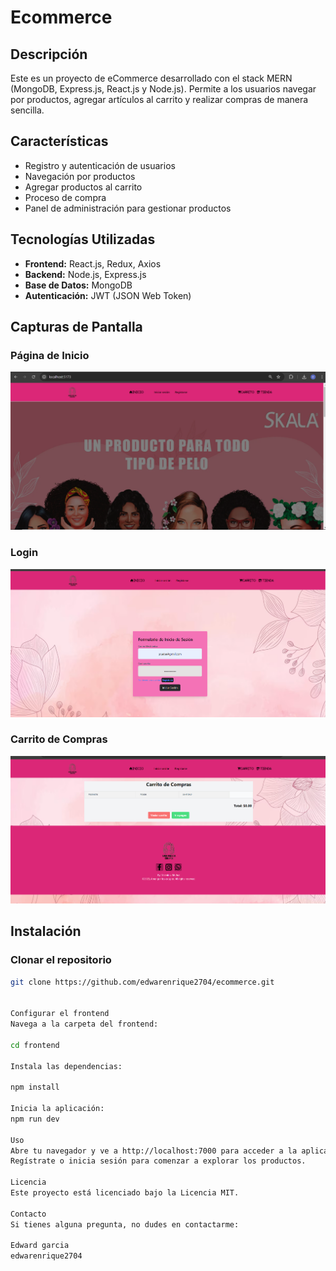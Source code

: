 # Ecommerce

## Descripción

Este es un proyecto de eCommerce desarrollado con el stack MERN (MongoDB, Express.js, React.js y Node.js). Permite a los usuarios navegar por productos, agregar artículos al carrito y realizar compras de manera sencilla.

## Características

- Registro y autenticación de usuarios
- Navegación por productos
- Agregar productos al carrito
- Proceso de compra
- Panel de administración para gestionar productos

## Tecnologías Utilizadas

- **Frontend:** React.js, Redux, Axios
- **Backend:** Node.js, Express.js
- **Base de Datos:** MongoDB
- **Autenticación:** JWT (JSON Web Token)

## Capturas de Pantalla

### Página de Inicio

![Página de Inicio](./front/src/images/ecomerce1.png)

### Login

![Página de Producto](./front/src/images/ecomerce2.png)

### Carrito de Compras

![Carrito de Compras](./front/src/images/ecomerce3.png)

## Instalación

### Clonar el repositorio

```bash
git clone https://github.com/edwarenrique2704/ecommerce.git


Configurar el frontend
Navega a la carpeta del frontend:

cd frontend

Instala las dependencias:

npm install

Inicia la aplicación:
npm run dev

Uso
Abre tu navegador y ve a http://localhost:7000 para acceder a la aplicación.
Regístrate o inicia sesión para comenzar a explorar los productos.

Licencia
Este proyecto está licenciado bajo la Licencia MIT.

Contacto
Si tienes alguna pregunta, no dudes en contactarme:

Edward garcia
edwarenrique2704

